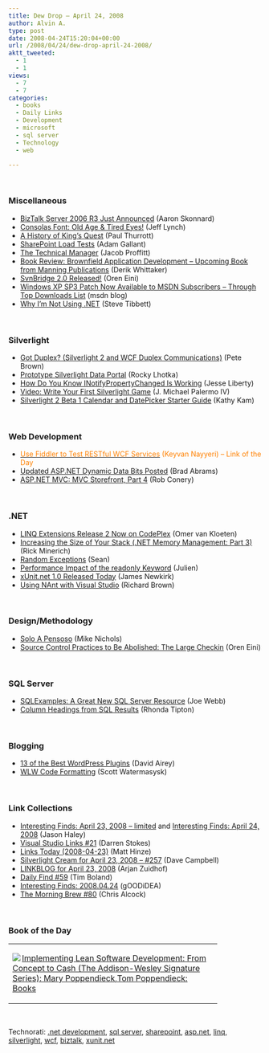 ```yaml
---
title: Dew Drop – April 24, 2008
author: Alvin A.
type: post
date: 2008-04-24T15:20:04+00:00
url: /2008/04/24/dew-drop-april-24-2008/
aktt_tweeted:
  - 1
  - 1
views:
  - 7
  - 7
categories:
  - books
  - Daily Links
  - Development
  - microsoft
  - sql server
  - Technology
  - web

---
```

&nbsp;

### Miscellaneous

  * [BizTalk Server 2006 R3 Just Announced][1] (Aaron Skonnard)
  * [Consolas Font: Old Age & Tired Eyes!][2] (Jeff Lynch)
  * [A History of King&#8217;s Quest][3] (Paul Thurrott)
  * [SharePoint Load Tests][4] (Adam Gallant)
  * [The Technical Manager][5] (Jacob Proffitt)
  * [Book Review: Brownfield Application Development &#8211; Upcoming Book from Manning Publications][6] (Derik Whittaker)
  * [SvnBridge 2.0 Released!][7] (Oren Eini)
  * [Windows XP SP3 Patch Now Available to MSDN Subscribers &#8211; Through Top Downloads List][8] (msdn blog)
  * [Why I&#8217;m Not Using .NET][9] (Steve Tibbett)

&nbsp;

### Silverlight

  * [Got Duplex? (Silverlight 2 and WCF Duplex Communications)][10] (Pete Brown)
  * [Prototype Silverlight Data Portal][11] (Rocky Lhotka)
  * [How Do You Know INotifyPropertyChanged Is Working][12] (Jesse Liberty)
  * [Video: Write Your First Silverlight Game][13] (J. Michael Palermo IV)
  * [Silverlight 2 Beta 1 Calendar and DatePicker Starter Guide][14] (Kathy Kam)

&nbsp;

### Web Development

  * [<font color="#ff8000">Use Fiddler to Test RESTful WCF Services</font>][15] <font color="#ff8000">(Keyvan Nayyeri) &#8211; Link of the Day</font>
  * [Updated ASP.NET Dynamic Data Bits Posted][16] (Brad Abrams)
  * [ASP.NET MVC: MVC Storefront, Part 4][17] (Rob Conery)

&nbsp;

### .NET

  * [LINQ Extensions Release 2 Now on CodePlex][18] (Omer van Kloeten)
  * [Increasing the Size of Your Stack (.NET Memory Management: Part 3)][19] (Rick Minerich)
  * [Random Exceptions][20] (Sean)
  * [Performance Impact of the readonly Keyword][21] (Julien)
  * [xUnit.net 1.0 Released Today][22] (James Newkirk)
  * [Using NAnt with Visual Studio][23] (Richard Brown)

&nbsp;

### Design/Methodology

  * [Solo A Pensoso][24] (Mike Nichols)
  * [Source Control Practices to Be Abolished: The Large Checkin][25] (Oren Eini)

&nbsp;

### SQL Server

  * [SQLExamples: A Great New SQL Server Resource][26] (Joe Webb)
  * [Column Headings from SQL Results][27] (Rhonda Tipton)

&nbsp;

### Blogging

  * [13 of the Best WordPress Plugins][28] (David Airey)
  * [WLW Code Formatting][29] (Scott Watermasysk)

&nbsp;

### Link Collections

  * [Interesting Finds: April 23, 2008 &#8211; limited][30] and [Interesting Finds: April 24, 2008][31] (Jason Haley)
  * [Visual Studio Links #21][32] (Darren Stokes)
  * [Links Today (2008-04-23)][33] (Matt Hinze)
  * [Silverlight Cream for April 23, 2008 &#8211; #257][34] (Dave Campbell)
  * [LINKBLOG for April 23, 2008][35] (Arjan Zuidhof)
  * [Daily Find #59][36] (Tim Boland)
  * [Interesting Finds: 2008.04.24][37] (gOODiDEA)
  * [The Morning Brew #80][38] (Chris Alcock)

&nbsp;

### Book of the Day

<div class="wlWriterSmartContent" id="scid:7dc1bd33-94bd-46fd-a20b-0131235bcd47:18470893-9ef9-4ed5-8518-0951d3620059" style="padding-right: 0px; display: inline; padding-left: 0px; float: none; padding-bottom: 0px; margin: 0px; padding-top: 0px">
  <table cellspacing="0" cellpadding="2" width="400" border="0" unselectable="on">
    <tr>
      <td valign="top" width="400">
        <p>
          <a title="Implementing Lean Software Development: From Concept to Cash (The Addison-Wesley Signature Series): Mary Poppendieck,Tom Poppendieck: Books" href="http://www.amazon.com/exec/obidos/ASIN/0321437381/alvinashcraft-20"><img data-recalc-dims="1" decoding="async" src="https://i0.wp.com/images.amazon.com/images/P/0321437381.01.MZZZZZZZ.jpg?w=660" border="0" align="left" style="float:left" />Implementing Lean Software Development: From Concept to Cash (The Addison-Wesley Signature Series): Mary Poppendieck,Tom Poppendieck: Books</a>
        </p>
      </td>
    </tr>
  </table>
</div>

&nbsp;

<div class="wlWriterSmartContent" id="scid:C16BAC14-9A3D-4c50-9394-FBFEF7A93539:78b69aa6-40bb-4773-ae2d-aee3ab337668" style="padding-right: 0px; display: inline; padding-left: 0px; padding-bottom: 0px; margin: 0px; padding-top: 0px">
  <!--dotnetkickit-->
</div>

<div class="wlWriterSmartContent" id="scid:d7bf807d-7bb0-458a-811f-90c51817d5c2:14943794-9c27-4f7c-9bb4-06dcafb8ec15" style="padding-right: 0px; display: inline; padding-left: 0px; padding-bottom: 0px; margin: 0px; padding-top: 0px">
  <p>
    <span class="TagSite">Technorati:</span> <a href="http://technorati.com/tag/.net+development" rel="tag" class="tag">.net development</a>, <a href="http://technorati.com/tag/sql+server" rel="tag" class="tag">sql server</a>, <a href="http://technorati.com/tag/sharepoint" rel="tag" class="tag">sharepoint</a>, <a href="http://technorati.com/tag/asp.net" rel="tag" class="tag">asp.net</a>, <a href="http://technorati.com/tag/linq" rel="tag" class="tag">linq</a>, <a href="http://technorati.com/tag/silverlight" rel="tag" class="tag">silverlight</a>, <a href="http://technorati.com/tag/wcf" rel="tag" class="tag">wcf</a>, <a href="http://technorati.com/tag/biztalk" rel="tag" class="tag">biztalk</a>, <a href="http://technorati.com/tag/xunit.net" rel="tag" class="tag">xunit.net</a><br /><!-- StartInsertedTags: .net development, sql server, sharepoint, asp.net, linq, silverlight, wcf, biztalk, xunit.net :EndInsertedTags -->
  </p>
</div>

 [1]: http://www.pluralsight.com/blogs/aaron/archive/2008/04/23/50778.aspx
 [2]: http://codebetter.com/blogs/jeff.lynch/archive/2008/04/23/consolas-font-old-age-amp-tired-eyes.aspx
 [3]: http://community.winsupersite.com/blogs/paul/archive/2008/04/23/a-history-of-king-s-quest.aspx
 [4]: http://blogs.msdn.com/adamga/archive/2008/04/23/sharepoint-load-tests.aspx
 [5]: http://theruntime.com/blogs/jacob/archive/2008/04/23/the-technical-manager.aspx
 [6]: http://devlicio.us/blogs/derik_whittaker/archive/2008/04/24/book-review-brownfield-application-development-upcoming-book-from-manning-publications.aspx
 [7]: http://ayende.com/Blog/archive/2008/04/24/SvnBridge-2.0-Released.aspx
 [8]: http://blogs.msdn.com/msdnsubscriptions/archive/2008/04/23/windows-xp-sp3-patch-now-available-to-msdn-subscribers-through-top-downloads-list.aspx
 [9]: http://blog.stevex.net/index.php/2008/04/24/why-im-not-using-net/
 [10]: http://community.irritatedvowel.com/blogs/pete_browns_blog/archive/2008/04/23/Got-Duplex_3F00_-_2800_Silverlight-2-and-WCF-Duplex-Communications_2900_.aspx
 [11]: http://www.lhotka.net/weblog/PrototypeSilverlightDataPortal.aspx
 [12]: http://silverlight.net/blogs/jesseliberty/archive/2008/04/23/how-do-you-know-inotifypropertychanged-is-working.aspx
 [13]: http://weblogs.asp.net/palermo4/archive/2008/04/23/video-write-your-first-silverlight-game.aspx
 [14]: http://blogs.msdn.com/kathykam/archive/2008/04/23/system-windows-controls-calendar-starter-guide.aspx
 [15]: http://nayyeri.net/blog/use-fiddler-to-test-restful-wcf-services/
 [16]: http://blogs.msdn.com/brada/archive/2008/04/23/updated-asp-net-dynamic-data-bits-posted.aspx
 [17]: http://blog.wekeroad.com/mvc-storefront/mvcstore-part-4/
 [18]: http://weblogs.asp.net/okloeten/archive/2008/04/23/6123519.aspx
 [19]: http://www.atalasoft.com/cs/blogs/rickm/archive/2008/04/22/increasing-the-size-of-your-stack-net-memory-management-part-3.aspx
 [20]: http://geekswithblogs.net/seanfao/archive/2008/04/23/121588.aspx
 [21]: http://www.thedotnetfrog.com/2008/04/22/performance-impact-of-the-readonly-keyword/
 [22]: http://jamesnewkirk.typepad.com/posts/2008/04/xunitnet-10-rel.html
 [23]: http://broloco.blogspot.com/2008/03/using-nant-with-visual-studio.html
 [24]: http://devlicio.us/blogs/mike_nichols/archive/2008/04/23/solo-a-pensoso.aspx
 [25]: http://ayende.com/Blog/archive/2008/04/24/Source-control-practices-to-be-abolished-The-Large-Checkin.aspx
 [26]: http://weblogs.sqlteam.com/joew/archive/2008/04/23/60572.aspx
 [27]: http://rtipton.wordpress.com/2008/04/23/column-headings-from-sql-results/
 [28]: http://www.davidairey.com/best-wordpress-plugins/
 [29]: http://simpable.com/software/wlw-code-formatting/
 [30]: http://jasonhaley.com/blog/archive/2008/04/23/141536.aspx
 [31]: http://jasonhaley.com/blog/archive/2008/04/24/141546.aspx
 [32]: http://visualstudiohacks.com/blog/visual-studio-links-21/
 [33]: http://mhinze.com/links-today-2008-04-23/
 [34]: http://geekswithblogs.net/WynApseTechnicalMusings/archive/2008/04/23/121602.aspx
 [35]: http://arjansworld.blogspot.com/2008/04/linkblog-for-april-23-2008.html
 [36]: http://www.techtoolblog.com/archives/daily-find-59
 [37]: http://weblogs.asp.net/yuanjian/archive/2008/04/23/interesting-finds-2008-04-24.aspx
 [38]: http://blog.cwa.me.uk/2008/04/24/the-morning-brew-80/